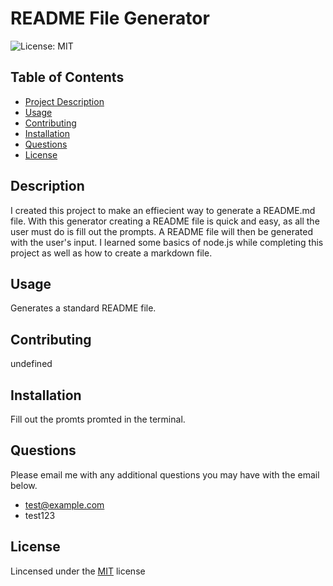 
  # README File Generator 
  ![License: MIT](https://img.shields.io/badge/License-MIT-yellow.svg)

  ## Table of Contents
  - [Project Description](#Description)
  - [Usage](#Usage)
  - [Contributing](#Contributing)
  - [Installation](#Installation)
  - [Questions](#Questions)
  - [License](#License)

  ## Description
  I created this project to make an effiecient way to generate a README.md file. With this generator creating a README file is quick and easy, as all the user must do is fill out the prompts. A README file will then be generated with the user's input. I learned some basics of node.js while completing this project as well as how to create a markdown file. 

  ## Usage
  Generates a standard README file.

  ## Contributing
  undefined

  ## Installation
  Fill out the promts promted in the terminal.

  ## Questions
  Please email me with any additional questions you may have with the email below. 
  - test@example.com
  - test123

  ## License
  Lincensed under the [MIT](https://opensource.org/licenses/MIT) license
  